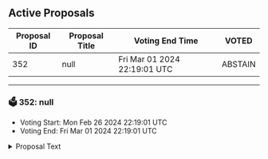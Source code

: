## Active Proposals

| Proposal ID | Proposal Title | Voting End Time | VOTED |
|-------------|----------------|-----------------|-------|
| 352 | null | Fri Mar 01 2024 22:19:01 UTC | ABSTAIN |

---

### 🗳 352: null
- Voting Start: Mon Feb 26 2024 22:19:01 UTC
- Voting End: Fri Mar 01 2024 22:19:01 UTC

<details>
<summary>Proposal Text</summary>
 
null
</details>
